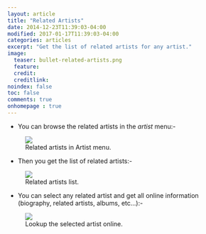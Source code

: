 ```yaml
---
layout: article
title: "Related Artists"
date: 2014-12-23T11:39:03-04:00
modified: 2017-01-17T11:39:03-04:00
categories: articles
excerpt: "Get the list of related artists for any artist."
image:
  teaser: bullet-related-artists.png
  feature:
  credit: 
  creditlink:
noindex: false
toc: false
comments: true
onhomepage : true
---
```


* You can browse the related artists in the *artist* menu:-

<figure>
	<img src="{{ site.url }}/images/related-artists1.jpg">
	<figcaption>Related artists in Artist menu.</figcaption>
</figure>

* Then you get the list of related artists:-

<figure>
	<img src="{{ site.url }}/images/related-artists2.jpg">
	<figcaption>Related artists list.</figcaption>
</figure>

* You can select any related artist and get all online information (biography, related artists, albums, etc...):-

<figure>
	<img src="{{ site.url }}/images/related-artists3.jpg">
	<figcaption>Lookup the selected artist online.</figcaption>
</figure>
